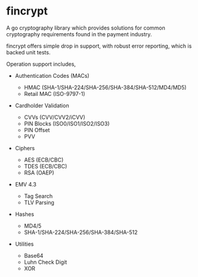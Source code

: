 # fincrypt
A go cryptography library which provides solutions for common cryptography requirements found in the payment industry.

fincrypt offers simple drop in support, with robust error reporting, which is backed unit tests.

Operation support includes,

* Authentication Codes (MACs)
  * HMAC (SHA-1/SHA-224/SHA-256/SHA-384/SHA-512/MD4/MD5)
  * Retail MAC (ISO-9797-1)
  
* Cardholder Validation
  * CVVs (CVV/CVV2/iCVV)
  * PIN Blocks (ISO0/ISO1/ISO2/ISO3)
  * PIN Offset
  * PVV
  
* Ciphers
  * AES (ECB/CBC)
  * TDES (ECB/CBC)
  * RSA (OAEP)
  
* EMV 4.3
  * Tag Search
  * TLV Parsing
  
* Hashes
  * MD4/5
  * SHA-1/SHA-224/SHA-256/SHA-384/SHA-512
  
* Utilities
  * Base64
  * Luhn Check Digit
  * XOR

